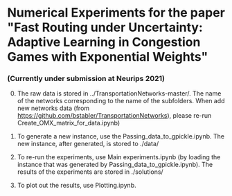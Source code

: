 # Numerical Experiments for the paper "Fast Routing under Uncertainty: Adaptive Learning in Congestion Games with Exponential Weights" 

### (Currently under submission at Neurips 2021)

0. The raw data is stored in ../TransportationNetworks-master/. The name of the networks corresponding to the name of the subfolders. When add new networks data (from https://github.com/bstabler/TransportationNetworks), please re-run Create_OMX_matrix_for_data.ipynb)

1. To generate a new instance, use the Passing_data_to_gpickle.ipynb. The new instance, after generated, is stored to ./data/
 
2. To re-run the experiments, use Main experiments.ipynb (by loading the instance that was generated by Passing_data_to_gpickle.ipynb). The results of the experiments are stored in ./solutions/

3. To plot out the results, use Plotting.ipynb.
